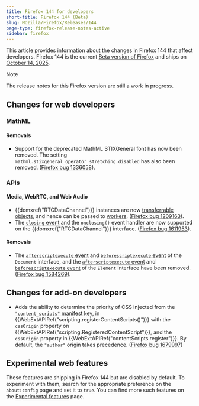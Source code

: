 ```yaml
---
title: Firefox 144 for developers
short-title: Firefox 144 (Beta)
slug: Mozilla/Firefox/Releases/144
page-type: firefox-release-notes-active
sidebar: firefox
---
```


This article provides information about the changes in Firefox 144 that affect developers.
Firefox 144 is the current [Beta version of Firefox](https://www.firefox.com/en-US/channel/desktop/#beta) and ships on [October 14, 2025](https://whattrainisitnow.com/release/?version=144).

> [!NOTE]
> The release notes for this Firefox version are still a work in progress.

<!-- Authors: Please uncomment any headings you are writing notes for -->

## Changes for web developers

<!-- ### Developer Tools -->

<!-- ### HTML -->

<!-- No notable changes. -->

<!-- #### Removals -->

<!-- ### CSS -->

<!-- No notable changes. -->

<!-- #### Removals -->

<!-- ### JavaScript -->

<!-- No notable changes. -->

<!-- #### Removals -->

<!-- ### SVG -->

<!-- #### Removals -->

<!-- ### HTTP -->

<!-- #### Removals -->

### MathML

#### Removals

- Support for the deprecated MathML STIXGeneral font has now been removed. The setting `mathml.stixgeneral_operator_stretching.disabled` has also been removed. ([Firefox bug 1336058](https://bugzil.la/1336058)).

<!-- ### Security -->

<!-- #### Removals -->

### APIs

<!-- #### DOM -->

#### Media, WebRTC, and Web Audio

- {{domxref("RTCDataChannel")}} instances are now [transferrable objects](/en-US/docs/Web/API/Web_Workers_API/Transferable_objects), and hence can be passed to [workers](/en-US/docs/Web/API/Worker). ([Firefox bug 1209163](https://bugzil.la/1209163)).
- The [`closing` event](/en-US/docs/Web/API/RTCDataChannel/closing_event) and the `onclosing()` event handler are now supported on the {{domxref("RTCDataChannel")}} interface. ([Firefox bug 1611953](https://bugzil.la/1611953)).

#### Removals

- The [`afterscriptexecute` event](/en-US/docs/Web/API/Document/afterscriptexecute_event) and [`beforescriptexecute` event](/en-US/docs/Web/API/Document/beforescriptexecute_event) of the `Document` interface, and the [`afterscriptexecute` event](/en-US/docs/Web/API/Element/afterscriptexecute_event) and [`beforescriptexecute` event](/en-US/docs/Web/API/Element/beforescriptexecute_event) of the `Element` interface have been removed. ([Firefox bug 1584269](https://bugzil.la/1584269)).

<!-- ### WebAssembly -->

<!-- #### Removals -->

<!-- ### WebDriver conformance (WebDriver BiDi, Marionette) -->

<!-- #### General -->

<!-- #### WebDriver BiDi -->

<!-- #### Marionette -->

## Changes for add-on developers

- Adds the ability to determine the priority of CSS injected from the [`"content_scripts"` manifest key](/en-US/docs/Mozilla/Add-ons/WebExtensions/manifest.json/content_scripts), in {{WebExtAPIRef("scripting.registerContentScripts()")}} with the `cssOrigin` property on {{WebExtAPIRef("scripting.RegisteredContentScript")}}, and the `cssOrigin` property in {{WebExtAPIRef("contentScripts.register")}}. By default, the `"author"` origin takes precedence. ([Firefox bug 1679997](https://bugzil.la/1679997))

<!-- ### Removals -->

<!-- ### Other -->

## Experimental web features

These features are shipping in Firefox 144 but are disabled by default.
To experiment with them, search for the appropriate preference on the `about:config` page and set it to `true`.
You can find more such features on the [Experimental features](/en-US/docs/Mozilla/Firefox/Experimental_features) page.
